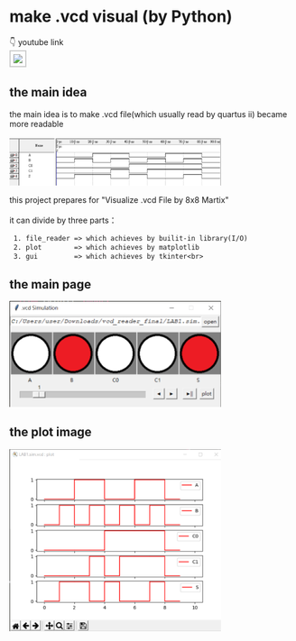 # make .vcd visual (by Python)
👇 youtube link<br>
<kbd><a href="https://www.youtube.com/watch?v=c_hv4BbzV-I" target=_blank><img src="https://i9.ytimg.com/vi/c_hv4BbzV-I/maxresdefault.jpg?time=1613617500000&sqp=CNyyt4EG&rs=AOn4CLAaoRh82vFsxPaTBUeoCYsfhBXNLg" width="700" style="border:2px #ccc solid;padding:5px;"></a></kbd><br> 
## the main idea
the main idea is to make .vcd file(which usually read by quartus ii) became more readable<br><br>
<img src="/picture/img_quartusii.png" width="375" />

this project prepares for "Visualize .vcd File by 8x8 Martix"<br><br>
it can divide by three parts：
```
 1. file_reader => which achieves by builit-in library(I/O)
 2. plot        => which achieves by matplotlib
 3. gui         => which achieves by tkinter<br>
```

## the main page
<img src="/picture/img_main.png" width="375" />


## the plot image
<img src="/picture/img_plot.png" width="375" />


